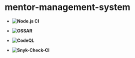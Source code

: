 # mentor-management-system

- **![Node.js CI](https://github.com/dsc-umit/mentor-management-system/workflows/Node.js%20CI/badge.svg?branch=main)**


- **![OSSAR](https://github.com/dsc-umit/mentor-management-system/workflows/OSSAR/badge.svg?branch=main)**


- **![CodeQL](https://github.com/dsc-umit/mentor-management-system/workflows/CodeQL/badge.svg?branch=main)**


- **![Snyk-Check-CI](https://github.com/dsc-umit/mentor-management-system/workflows/Snyk-Check-CI/badge.svg?branch=main)**
